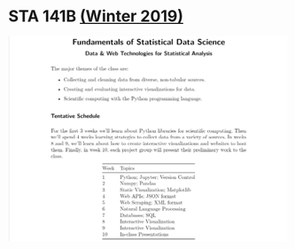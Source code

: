 # STA 141B [(Winter 2019)](https://github.com/2019-winter-ucdavis-sta141b/notes)

![syllabus](/image/sc.png)

